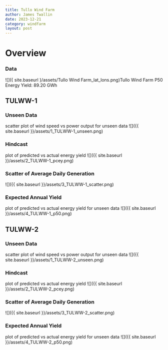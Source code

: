```yaml
---
title: Tullo Wind Farm
author: James Twallin
date: 2023-12-21
category: windfarm
layout: post
---
```

# Overview

### Data

![]({ site.baseurl }/assets/Tullo Wind Farm_lat_lons.png)Tullo Wind Farm P50 Energy Yield: 89.20 GWh

TULWW-1
-------------
### Unseen Data 
scatter plot of wind speed vs power output for unseen data
![]({{ site.baseurl }}/assets/1_TULWW-1_unseen.png)
### Hindcast 
plot of predicted vs actual energy yield
![]({{ site.baseurl }}/assets/2_TULWW-1_pcey.png)
### Scatter of Average Daily Generation 

![]({{ site.baseurl }}/assets/3_TULWW-1_scatter.png)
### Expected Annual Yield 
plot of predicted vs actual energy yield for unseen data
![]({{ site.baseurl }}/assets/4_TULWW-1_p50.png)

TULWW-2
-------------
### Unseen Data 
scatter plot of wind speed vs power output for unseen data
![]({{ site.baseurl }}/assets/1_TULWW-2_unseen.png)
### Hindcast 
plot of predicted vs actual energy yield
![]({{ site.baseurl }}/assets/2_TULWW-2_pcey.png)
### Scatter of Average Daily Generation 

![]({{ site.baseurl }}/assets/3_TULWW-2_scatter.png)
### Expected Annual Yield 
plot of predicted vs actual energy yield for unseen data
![]({{ site.baseurl }}/assets/4_TULWW-2_p50.png)

